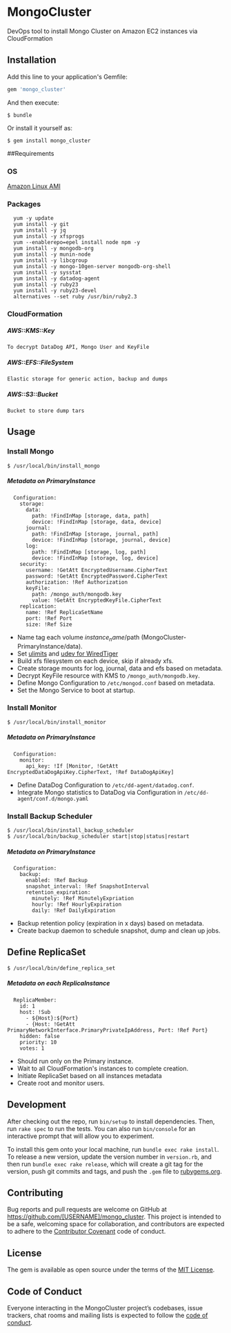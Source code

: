 # MongoCluster

DevOps tool to install Mongo Cluster on Amazon EC2 instances via CloudFormation

## Installation

Add this line to your application's Gemfile:

```ruby
gem 'mongo_cluster'
```

And then execute:

    $ bundle

Or install it yourself as:

    $ gem install mongo_cluster
    
##Requirements

### OS
[Amazon Linux AMI](https://aws.amazon.com/amazon-linux-ami/)

### Packages

      yum -y update
      yum install -y git
      yum install -y jq
      yum install -y xfsprogs
      yum --enablerepo=epel install node npm -y
      yum install -y mongodb-org
      yum install -y munin-node
      yum install -y libcgroup
      yum install -y mongo-10gen-server mongodb-org-shell
      yum install -y sysstat
      yum install -y datadog-agent
      yum install -y ruby23
      yum install -y ruby23-devel
      alternatives --set ruby /usr/bin/ruby2.3

### CloudFormation

##### AWS::KMS::Key

`To decrypt DataDog API, Mongo User and KeyFile`

##### AWS::EFS::FileSystem

`Elastic storage for generic action, backup and dumps`

##### AWS::S3::Bucket

`Bucket to store dump tars`

## Usage

### Install Mongo

    $ /usr/local/bin/install_mongo

##### Metadata on PrimaryInstance

      Configuration:
        storage:
          data:
            path: !FindInMap [storage, data, path]
            device: !FindInMap [storage, data, device]
          journal:
            path: !FindInMap [storage, journal, path]
            device: !FindInMap [storage, journal, device]
          log:
            path: !FindInMap [storage, log, path]
            device: !FindInMap [storage, log, device]
        security:
          username: !GetAtt EncryptedUsername.CipherText
          password: !GetAtt EncryptedPassword.CipherText
          authorization: !Ref Authorization
          keyFile:
            path: /mongo_auth/mongodb.key
            value: !GetAtt EncryptedKeyFile.CipherText
        replication:
          name: !Ref ReplicaSetName
          port: !Ref Port
          size: !Ref Size

* Name tag each volume $instance_name/$path (MongoCluster-PrimaryInstance/data).
* Set [ulimits](https://docs.mongodb.com/manual/reference/ulimit/) and [udev for WiredTiger](https://docs.mongodb.com/manual/administration/production-notes/)
* Build xfs filesystem on each device, skip if already xfs.
* Create storage mounts for log, journal, data and efs based on metadata.
* Decrypt KeyFile resource with KMS to `/mongo_auth/mongodb.key`.
* Define Mongo Configuration to `/etc/mongod.conf` based on metadata.
* Set the Mongo Service to boot at startup.
    
### Install Monitor

    $ /usr/local/bin/install_monitor
    
##### Metadata on PrimaryInstance

      Configuration:
        monitor:
          api_key: !If [Monitor, !GetAtt EncryptedDataDogApiKey.CipherText, !Ref DataDogApiKey]
          
* Define DataDog Configuration to `/etc/dd-agent/datadog.conf`.
* Integrate Mongo statistics to DataDog via Configuration in `/etc/dd-agent/conf.d/mongo.yaml`

### Install Backup Scheduler

    $ /usr/local/bin/install_backup_scheduler
    $ /usr/local/bin/backup_scheduler start|stop|status|restart

##### Metadata on PrimaryInstance

      Configuration:
        backup:
          enabled: !Ref Backup
          snapshot_interval: !Ref SnapshotInterval
          retention_expiration:
            minutely: !Ref MinutelyExpriation
            hourly: !Ref HourlyExpiration
            daily: !Ref DailyExpiration
            
* Backup retention policy (expiration in x days) based on metadata.
* Create backup daemon to schedule snapshot, dump and clean up jobs.

## Define ReplicaSet

    $ /usr/local/bin/define_replica_set

##### Metadata on each ReplicaInstance

      ReplicaMember:
        id: 1
        host: !Sub
          - ${Host}:${Port}
          - {Host: !GetAtt PrimaryNetworkInterface.PrimaryPrivateIpAddress, Port: !Ref Port}
        hidden: false
        priority: 10
        votes: 1
      
* Should run only on the Primary instance.
* Wait to all CloudFormation's instances to complete creation.
* Initiate ReplicaSet based on all instances metadata
* Create root and monitor users.

## Development

After checking out the repo, run `bin/setup` to install dependencies. Then, run `rake spec` to run the tests. You can also run `bin/console` for an interactive prompt that will allow you to experiment.

To install this gem onto your local machine, run `bundle exec rake install`. To release a new version, update the version number in `version.rb`, and then run `bundle exec rake release`, which will create a git tag for the version, push git commits and tags, and push the `.gem` file to [rubygems.org](https://rubygems.org).

## Contributing

Bug reports and pull requests are welcome on GitHub at https://github.com/[USERNAME]/mongo_cluster. This project is intended to be a safe, welcoming space for collaboration, and contributors are expected to adhere to the [Contributor Covenant](http://contributor-covenant.org) code of conduct.

## License

The gem is available as open source under the terms of the [MIT License](https://opensource.org/licenses/MIT).

## Code of Conduct

Everyone interacting in the MongoCluster project’s codebases, issue trackers, chat rooms and mailing lists is expected to follow the [code of conduct](https://github.com/[USERNAME]/mongo_cluster/blob/master/CODE_OF_CONDUCT.md).
